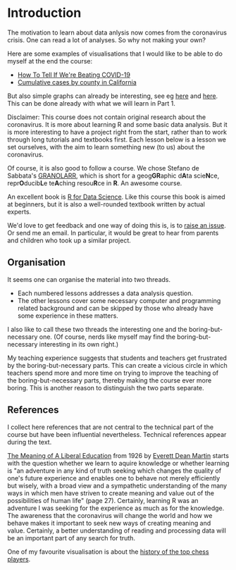 # Introduction


The motivation to learn about data anlysis now comes from the coronavirus crisis. One can read a lot of analyses. So why not making your own? 

Here are some examples of visualisations that I would like to be able to do myself at the end the course:

- [How To Tell If We're Beating COVID-19](https://www.youtube.com/watch?v=54XLXg4fYsc)
- [Cumulative cases by county in California](https://www.latimes.com/projects/california-coronavirus-cases-tracking-outbreak/) 

But also simple graphs can already be interesting, see eg [here](https://www.nytimes.com/2020/03/31/opinion/coronavirus-cases-united-states.html) and [here](https://www.nytimes.com/2020/04/03/opinion/coronavirus-united-states-europe.html). This can be done already with what we will learn in Part 1.

Disclaimer: This course does not contain original research about the coronavirus. It is more about learning R and some basic data analysis. But it is more interesting to have a project right from the start, rather than to work through long tutorials and textbooks first. Each lesson below is a lesson we set ourselves, with the aim to learn something new (to us) about the coronavirus.

Of course, it is also good to follow a course. We chose Stefano de Sabbata's [GRANOLARR](https://sdesabbata.github.io/granolarr/), which is short for a geog**GR**aphic d**A**ta scie**N**ce, repr**O**ducib**L**e te**A**ching resou**R**ce in **R**. An awesome course. 

An excellent book is [R for Data Science](https://r4ds.had.co.nz/data-visualisation.html). Like this course this book is aimed at beginners, but it is also a well-rounded textbook written by actual experts.

We'd love to get feedback and one way of doing this is, is to [raise an issue](https://github.com/alexhkurz/coronavirus-in-R/issues). Or send me an email. In particular, it would be  great to hear from parents and children who took up a similar project.

## Organisation

It seems one can organise the material into two threads. 

- Each numbered lessons addresses a data analysis question. 
- The other lessons cover some necessary computer and programming related background and can be skipped by those who already have some experience in these matters.

I also like to call these two threads the interesting one and the boring-but-necessary one. (Of course, nerds like myself may find the boring-but-necessary interesting in its own right.) 

My teaching experience suggests that students and teachers get frustrated by the boring-but-necessary parts. This can create a vicious circle in which teachers spend more and more time on trying to improve the teaching of the boring-but-necessary parts, thereby making the course ever more boring. This is another reason to distinguish the two parts separate. 

## References

I collect here references that are not central to the technical part of the course but have been influential nevertheless. Technical references appear during the text. 

[The Meaning of A Liberal Education](https://archive.org/details/in.ernet.dli.2015.76681/page/n3/mode/2up) from 1926 by [Everett Dean Martin](https://en.wikipedia.org/wiki/Everett_Dean_Martin) starts with the question whether we learn to aquire knowledge or whether learning is "an adventure in any kind of truth seeking which changes the quality of one's future experience and enables one to behave not merely efficiently but wisely, with a broad view and a sympathetic understanding of the many ways in which men have striven to create meaning and value out of the possibilities of human life" (page 27). Certainly, learning R was an adventure I was seeking for the experience as much as for the knowledge. The awareness that the coronavirus will change the world and how we behave makes it important to seek new ways of creating meaning and value. Certainly, a better understanding of reading and processing data will be an important part of any search for truth. 

One of my favourite visualisation is about the [history of the top chess players](https://www.youtube.com/watch?v=z2DHpW79w0Y). 

